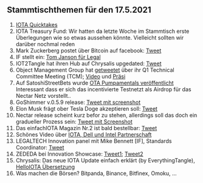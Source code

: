 ## Stammtischthemen für den 17.5.2021

1. [IOTA Quicktakes](https://www.youtube.com/watch?v=EMewMjJnp9k)
2. IOTA Treasury Fund: Wir hatten da letzte Woche im Stammtisch erste Überlegungen wie so etwas aussehen könnte. Vielleicht sollten wir darüber nochmal reden
3. Mark Zuckerberg postet über Bitcoin auf facebook: [Tweet](https://twitter.com/Vrom14286662/status/1392064301620412416?s=20)
4. IF stellt ein: [Tom Janson für Legal](https://blog.iota.org/welcome-tom-jansson-to-the-iota-foundation/)
5. IOT2Tangle hat ihren Hub auf Chrysalis upgedated: [Tweet](https://twitter.com/iot2tangle/status/1392116859898667009)
6. Object Management Group hat [getweetet](https://twitter.com/ObjectMgmtGroup/status/1392124592530022404?s=20) über ihr Q1 Technical Committee Meeting (TCM); [Video](https://www.brighttalk.com/webcast/12231/479877) und [Präsi](http://public2.brighttalk.com/resource/core/337241/omg-2021q1-plenary-update-for-march-followup-webcast-slides_739079.pdf)
7. Auf SatoshiStreetBets wurde [OTA Pumpamentals veröffentlicht](https://www.reddit.com/r/SatoshiStreetBets/comments/n9yafo/iota_pumponomics_from_outer_space_literally_no/?utm_source=share&utm_medium=web2x&context=3) Interessant dass er sich das incentivierte Testnetzt als Airdrop für das Nectar Netz vorstellt..
8. GoShimmer v.0.5.9 release: [Tweet mit screenshot](https://twitter.com/Vrom14286662/status/1392090553899159557?s=20)
9. Elon Musk frägt ober Tesla Doge akzeptieren soll: [Tweet](https://twitter.com/elonmusk/status/1392030108274159619?s=20)
10. Nectar release scheint kurz befor zu stehen, allerdings soll das doch ein gradueller Prozess sein: [Tweet mit Screenshot](https://twitter.com/Vrom14286662/status/1392058292696977408?s=20)
11. Das einfachIOTA Magazin Nr.2 ist bald bestellbar: [Tweet](https://twitter.com/einfachIOTA/status/1392384983055089667?s=20)
12. Schönes Video über [IOTA, Dell und Intel Partnerschaft](https://www.youtube.com/watch?v=iWp9Ddb1WHk)
13. LEGALTECH Innovation panel mit Mike Bennett [IF], Standards Coordinator: [Tweet](https://twitter.com/FINTECHCircle/status/1382620547335487490?s=20)
14. ZEDEDA bei Innovation Showcase: [Tweet1](https://twitter.com/ZededaEdge/status/1385682500635213825?s=20); [Tweet2](https://twitter.com/telecomcouncil/status/1389630917971488768?s=20)
15. Chrysalis: Das neue IOTA Update einfach erklärt (by EverythingTangle), [HelloIOTA Übersetzung](https://www.youtube.com/watch?v=Tr9FaekUtIg)
16. Was machen die Börsen? Bitpanda, Binance, Bitfinex, Omoku, ...

